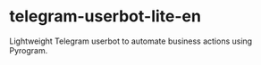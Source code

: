 # telegram-userbot-lite-en
Lightweight Telegram userbot to automate business actions using Pyrogram.
